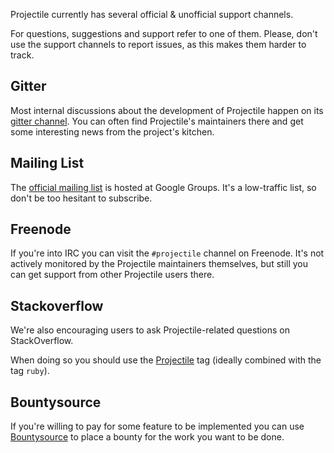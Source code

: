 Projectile currently has several official & unofficial support channels.

For questions, suggestions and support refer to one of them.  Please, don't
use the support channels to report issues, as this makes them harder to track.

## Gitter

Most internal discussions about the development of Projectile happen on its
[gitter channel](https://gitter.im/bbatsov/projectile).  You can often find
Projectile's maintainers there and get some interesting news from the project's
kitchen.

## Mailing List

The [official mailing list](https://groups.google.com/forum/#!forum/projectile) is
hosted at Google Groups. It's a low-traffic list, so don't be too hesitant to subscribe.

## Freenode

If you're into IRC you can visit the `#projectile` channel on Freenode.
It's not actively
monitored by the Projectile maintainers themselves, but still you can get support
from other Projectile users there.

## Stackoverflow

We're also encouraging users to ask Projectile-related questions on StackOverflow.

When doing so you should use the
[Projectile](http://stackoverflow.com/questions/tagged/projectile) tag (ideally combined
with the tag `ruby`).

## Bountysource

If you're willing to pay for some feature to be implemented you can use
[Bountysource](https://www.bountysource.com/teams/projectile/issues) to place a
bounty for the work you want to be done.
